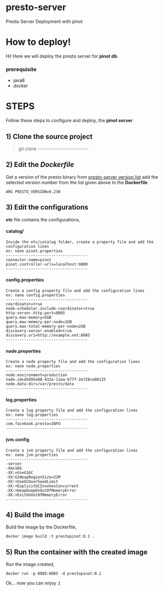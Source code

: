 # presto-server
Presto Server Deployment with pinot 

# How to deploy!

Hi! Here we will deploy the presto server for **pinot db**. 

### prerequisite
* java8
* docker

# STEPS

Follow these steps to configure and deploy,  the **pinot server** 

## 1) Clone the source project
> git clone -------------------------
> 
## 2) Edit the *Dockerfile*
Get  a version of the presto binary from [presto-server version list]([https://repo1.maven.org/maven2/com/facebook/presto/presto-server/](https://repo1.maven.org/maven2/com/facebook/presto/presto-server/))
add the selected version number from the list given above to the **Dockerfile**
	
	ARG PRESTO_VERSION=0.230
	
## 3) Edit the configurations

***etc*** file contains the configurations,
#### catalog/ 
	Inside the etc/catalog folder, create a property file and add the configuration lines
	ex: nano pinot.properties
	------------------------------------
	connector.name=pinot
	pinot.controller-urls=localhost:9000
	------------------------------------
#### config.properties
	Create a config property file and add the configuration lines
	ex: nano config.properties
	------------------------------------
	coordinator=true
	node-scheduler.include-coordinator=true
	http-server.http.port=8085	
	query.max-memory=5GB
	query.max-memory-per-node=1GB
	query.max-total-memory-per-node=2GB
	discovery-server.enabled=true
	discovery.uri=http://example.net:8085
	------------------------------------
#### node.properties
	Create a node property file and add the configuration lines
	ex: nano node.properties
	------------------------------------
	node.environment=production
	node.id=d5495e88-432a-11ea-b77f-2e728ce88125
	node.data-dir=/var/presto/data
	------------------------------------
#### log.properties
	Create a log property file and add the configuration lines
	ex: nano log.properties
	------------------------------------
	com.facebook.presto=INFO
	------------------------------------
#### jvm.config
	Create a jvm property file and add the configuration lines
	ex: nano jvm.properties
	------------------------------------
	-server
	-Xmx16G
	-XX:+UseG1GC
	-XX:G1HeapRegionSize=32M
	-XX:+UseGCOverheadLimit
	-XX:+ExplicitGCInvokesConcurrent
	-XX:+HeapDumpOnOutOfMemoryError
	-XX:+ExitOnOutOfMemoryError
	------------------------------------
	
## 4) Build the image
Build the image by the Dockerfile,

	docker image build -t prestopinot:0.1 .
## 5) Run  the container with the created image
Run the image created,

	docker run -p 8085:8085 -d prestopinot:0.1


Ok... now you can enjoy :) 
